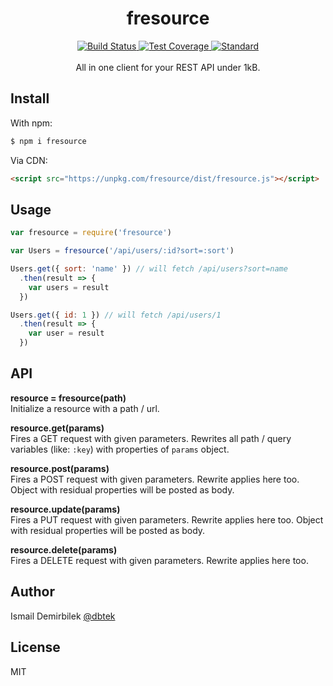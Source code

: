 <div align="center">
  <h1>fresource</h1>
  <!-- Build Status -->
  <a href="https://travis-ci.org/dbtek/fresource">
    <img src="https://img.shields.io/travis/dbtek/fresource/master.svg?style=flat-square"
      alt="Build Status" />
  </a>
  <!-- Test Coverage -->
  <a href="https://codecov.io/github/dbtek/fresource">
    <img src="https://img.shields.io/codecov/c/github/dbtek/fresource/master.svg?style=flat-square"
      alt="Test Coverage" />
  </a>
  <!-- Standard -->
  <a href="https://codecov.io/github/dbtek/fresource">
    <img src="https://img.shields.io/badge/code%20style-standard-brightgreen.svg?style=flat-square"
      alt="Standard" />
  </a>
</div>
<br/>
<div align="center">
  All in one client for your REST API under 1kB.
</div>

## Install
With npm:
```bash
$ npm i fresource
```

Via CDN:
```html
<script src="https://unpkg.com/fresource/dist/fresource.js"></script>
```

## Usage
```js
var fresource = require('fresource')

var Users = fresource('/api/users/:id?sort=:sort')

Users.get({ sort: 'name' }) // will fetch /api/users?sort=name
  .then(result => {
    var users = result
  })

Users.get({ id: 1 }) // will fetch /api/users/1
  .then(result => {
    var user = result
  })
```

## API

**resource = fresource(path)**  
Initialize a resource with a path / url.

**resource.get(params)**  
Fires a GET request with given parameters. Rewrites all path / query variables (like: `:key`) with properties of `params` object.

**resource.post(params)**  
Fires a POST request with given parameters. Rewrite applies here too. Object with residual properties will be posted as body.

**resource.update(params)**  
Fires a PUT request with given parameters. Rewrite applies here too. Object with residual properties will be posted as body.

**resource.delete(params)**  
Fires a DELETE request with given parameters. Rewrite applies here too.

## Author
Ismail Demirbilek [@dbtek](https://twitter.com/dbtek)

## License
MIT
